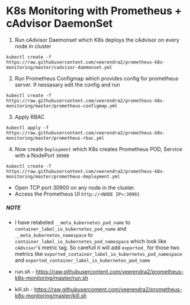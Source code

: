 # K8s Monitoring with Prometheus + cAdvisor DaemonSet
1. Run cAdvisor Daemonset which K8s deploys the cAdvisor on every node in cluster
```
kubectl create -f https://raw.githubusercontent.com/veerendra2/prometheus-k8s-monitoring/master/cadvisor-daemonset.yml
```
2. Run Prometheus Configmap which provides config for prometheus server. If nessasary edit the config and run
```
kubectl create -f https://raw.githubusercontent.com/veerendra2/prometheus-k8s-monitoring/master/prometheus-configmap.yml
```
3. Apply RBAC
```
kubectl apply -f https://raw.githubusercontent.com/veerendra2/prometheus-k8s-monitoring/master/prometheus-rbac.yml
```
4. Now create `Deployment` which K8s creates Prometheus POD, Service with a NodePort `30900`
```
kubectl create -f https://raw.githubusercontent.com/veerendra2/prometheus-k8s-monitoring/master/prometheus-deployment.yml
```
* Open TCP port 30900 on any node in the cluster.
* Access the Prometheus UI `http://<NODE IP>:30901`
##### NOTE
* I have relabeled `__meta_kubernetes_pod_name` to `container_label_io_kubernetes_pod_name` and `__meta_kubernetes_namespace` to `container_label_io_kubernetes_pod_namespace` which look like `cAdvisor`'s metric tag. So carefull it will add `exported_` for those two metrics like `exported_container_label_io_kubernetes_pod_namespace` and `exported_container_label_io_kubernetes_pod_name`

* run.sh -  https://raw.githubusercontent.com/veerendra2/prometheus-k8s-monitoring/master/run.sh
* kill.sh - https://raw.githubusercontent.com/veerendra2/prometheus-k8s-monitoring/master/kill.sh
